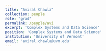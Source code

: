 ```yaml
---
title: "Aviral Chawla"
collection: people
role: "grad"
permalink: /people/avi
excerpt: 'Complex Systems and Data Science'
position: 'Complex Systems and Data Science'
institution: 'University of Vermont'
email: 'aviral.chawla@uvm.edu'
---
```

